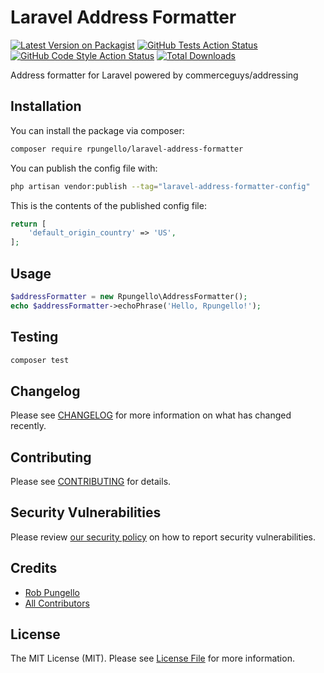 # Laravel Address Formatter

[![Latest Version on Packagist](https://img.shields.io/packagist/v/rpungello/laravel-address-formatter.svg?style=flat-square)](https://packagist.org/packages/rpungello/laravel-address-formatter)
[![GitHub Tests Action Status](https://img.shields.io/github/workflow/status/rpungello/laravel-address-formatter/run-tests?label=tests)](https://github.com/rpungello/laravel-address-formatter/actions?query=workflow%3Arun-tests+branch%3Amain)
[![GitHub Code Style Action Status](https://img.shields.io/github/workflow/status/rpungello/laravel-address-formatter/Check%20&%20fix%20styling?label=code%20style)](https://github.com/rpungello/laravel-address-formatter/actions?query=workflow%3A"Check+%26+fix+styling"+branch%3Amain)
[![Total Downloads](https://img.shields.io/packagist/dt/rpungello/laravel-address-formatter.svg?style=flat-square)](https://packagist.org/packages/rpungello/laravel-address-formatter)

Address formatter for Laravel powered by commerceguys/addressing

## Installation

You can install the package via composer:

```bash
composer require rpungello/laravel-address-formatter
```

You can publish the config file with:

```bash
php artisan vendor:publish --tag="laravel-address-formatter-config"
```

This is the contents of the published config file:

```php
return [
    'default_origin_country' => 'US',
];
```

## Usage

```php
$addressFormatter = new Rpungello\AddressFormatter();
echo $addressFormatter->echoPhrase('Hello, Rpungello!');
```

## Testing

```bash
composer test
```

## Changelog

Please see [CHANGELOG](CHANGELOG.md) for more information on what has changed recently.

## Contributing

Please see [CONTRIBUTING](https://github.com/rpungello/.github/blob/main/CONTRIBUTING.md) for details.

## Security Vulnerabilities

Please review [our security policy](../../security/policy) on how to report security vulnerabilities.

## Credits

- [Rob Pungello](https://github.com/rpungello)
- [All Contributors](../../contributors)

## License

The MIT License (MIT). Please see [License File](LICENSE.md) for more information.
